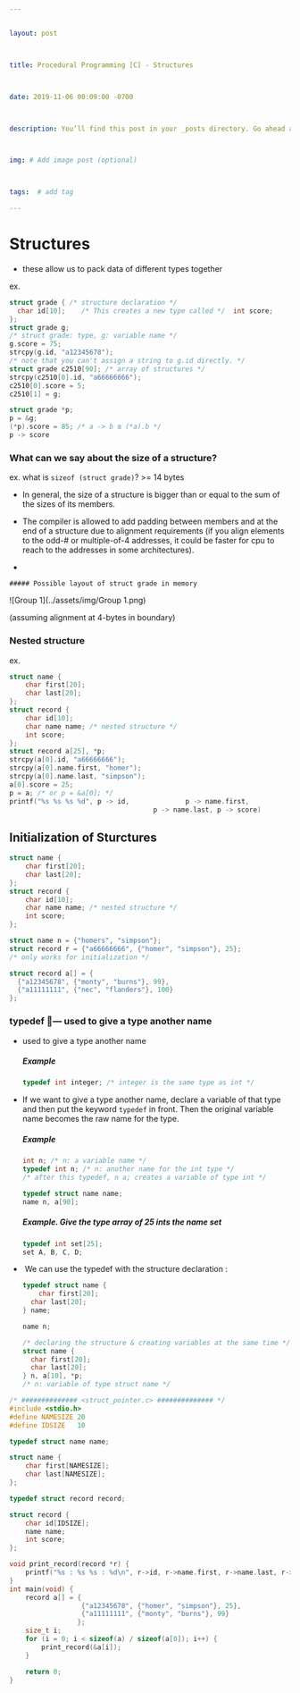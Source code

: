 ```yaml
---


layout: post



title: Procedural Programming [C] - Structures



date: 2019-11-06 00:09:00 -0700



description: You’ll find this post in your _posts directory. Go ahead and edit it and re-build the site to see your changes. # Add post description (optional)



img: # Add image post (optional)



tags:  # add tag

---
```


# Structures

-   these allow us to pack data of different types together



ex.

```c
struct grade { /* structure declaration */
  char id[10];    /* This creates a new type called */	int score;      /* struct grade */  
};
struct grade g; 
/* struct grade: type, g: variable name */
g.score = 75;
strcpy(g.id, "a12345678"); 
/* note that you can't assign a string to g.id directly. */
struct grade c2510[90]; /* array of structures */
strcpy(c2510[0].id, "a66666666");
c2510[0].score = 5;
c2510[1] = g;

struct grade *p;	
p = &g;
(*p).score = 85; /* a -> b ≣ (*a).b */
p -> score
```



### What can we say about the size of a structure?

ex. what is `sizeof (struct grade)`? >= 14 bytes

-   In general, the size of a structure is bigger than or equal to the sum of the sizes of its members.

-   The compiler is allowed to add padding between members and at the end of a structure due to alignment requirements (if you align elements to the odd-# or multiple-of-4 addresses, it could be faster for cpu to reach to the addresses in some architectures).

-   

    ##### Possible layout of struct grade in memory

![Group 1](../assets/img/Group 1.png)

(assuming alignment at 4-bytes in boundary)



### Nested structure

ex.

```c
struct name {
	char first[20];
	char last[20];
};
struct record {
	char id[10];
	char name name; /* nested structure */
	int score;
};
struct record a[25], *p;
strcpy(a[0].id, "a66666666");
strcpy(a[0].name.first, "homer");
strcpy(a[0].name.last, "simpson");
a[0].score = 25;
p = a; /* or p = &a[0]; */
printf("%s %s %s %d", p -> id, 				p -> name.first,
       								p -> name.last, p -> score)

```



## Initialization of Sturctures

```c
struct name {
	char first[20];
	char last[20];
};
struct record {
	char id[10];
	char name name; /* nested structure */
	int score;
};

struct name n = {"homers", "simpson"};
struct record r = {"a66666666", {"homer", "simpson"}, 25}; 
/* only works for initialization */

struct record a[] = {
  {"a12345678", {"monty", "burns"}, 99}, 
  {"a11111111", {"nec", "flanders"}, 100}
};

```



### typedef — used to give a type another name

-   used to give a type another name

    ##### Example

    ```c
    typedef int integer; /* integer is the same type as int */
    ```

-   If we want to give a type another name, declare a variable of that type and then put the keyword `typedef` in front. Then the original variable name becomes the raw name for the type.

    ##### Example

    ```c
    int n; /* n: a variable name */
    typedef int n; /* n: another name for the int type */
    /* after this typedef, n a; creates a variable of type int */
    
    typedef struct name name;
    name n, a[90];
    ```

    

    ##### Example. Give the type *array of 25 ints* the name *set*

    ```c
    typedef int set[25];
    set A, B, C, D;
    ```



-   ​	We can use the typedef with the structure declaration :

    ```c
    typedef struct name {
    	char first[20];
      char last[20];
    } name;
    
    name n;
    
    /* declaring the structure & creating variables at the same time */
    struct name {
      char first[20];
      char last[20]; 
    } n, a[10], *p;
    /* n: variable of type struct name */
    ```



```c
/* ############## <struct_pointer.c> ############## */
#include <stdio.h>
#define NAMESIZE 20
#define IDSIZE   10

typedef struct name name;

struct name {
    char first[NAMESIZE];
    char last[NAMESIZE];
};

typedef struct record record;

struct record {
    char id[IDSIZE];
    name name;
    int score;
};

void print_record(record *r) {
    printf("%s : %s %s : %d\n", r->id, r->name.first, r->name.last, r->score);
}
int main(void) {
    record a[] = {
                  {"a12345678", {"homer", "simpson"}, 25},
                  {"a11111111", {"monty", "burns"}, 99}
                 };
    size_t i;
    for (i = 0; i < sizeof(a) / sizeof(a[0]); i++) {
        print_record(&a[i]);
    }

    return 0;
}
```

